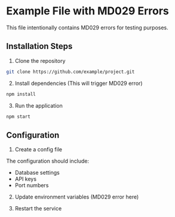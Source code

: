 # Example File with MD029 Errors

This file intentionally contains MD029 errors for testing purposes.

## Installation Steps

1. Clone the repository

```bash
git clone https://github.com/example/project.git
```

2. Install dependencies (This will trigger MD029 error)

```bash
npm install
```

3. Run the application

```bash
npm start
```

## Configuration

1. Create a config file

The configuration should include:

- Database settings
- API keys
- Port numbers

2. Update environment variables (MD029 error here)

3. Restart the service
